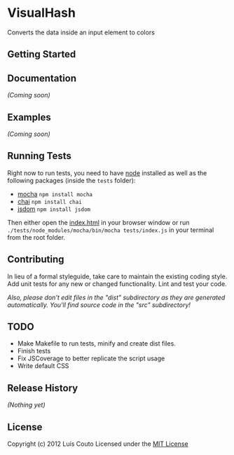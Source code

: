 # VisualHash

Converts the data inside an input element to colors

## Getting Started

## Documentation
_(Coming soon)_

## Examples
_(Coming soon)_

## Running Tests
Right now to run tests, you need to have [node](https://github.com/joyent/node) installed
as well as the following packages (inside the `tests` folder):

* [mocha](https://github.com/visionmedia/mocha) `npm install mocha`
* [chai](https://github.com/logicalparadox/chai/) `npm install chai`
* [jsdom](https://github.com/tmpvar/jsdom) `npm install jsdom`

Then either open the
[index.html](https://github.com/Couto/VisualHash/blob/master/tests/index.html)
in your browser window or run `./tests/node_modules/mocha/bin/mocha
tests/index.js` in your terminal from the root folder.

## Contributing
In lieu of a formal styleguide, take care to maintain the existing coding
style. Add unit tests for any new or changed functionality. Lint and test your
code.

_Also, please don't edit files in the "dist" subdirectory as they are generated
automatically. You'll find source code in the "src" subdirectory!_

## TODO
* Make Makefile to run tests, minify and create dist files.
* Finish tests
* Fix JSCoverage to better replicate the script usage
* Write default CSS

## Release History
_(Nothing yet)_

## License
Copyright (c) 2012 Luís Couto
Licensed under the [MIT License](http://couto.mit-license.org)
